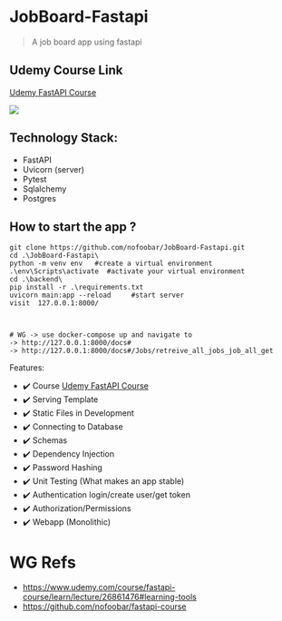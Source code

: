 

# JobBoard-Fastapi 
> A job board app using fastapi

## Udemy Course Link
[Udemy FastAPI Course](https://www.udemy.com/course/fastapi-course/?referralCode=866F5B710822DE67352F)


![](backend/static/images/lite.gif)

## Technology Stack:
* FastAPI
* Uvicorn (server)
* Pytest
* Sqlalchemy
* Postgres


## How to start the app ?
```
git clone https://github.com/nofoobar/JobBoard-Fastapi.git
cd .\JobBoard-Fastapi\
python -m venv env   #create a virtual environment
.\env\Scripts\activate  #activate your virtual environment
cd .\backend\
pip install -r .\requirements.txt
uvicorn main:app --reload     #start server
visit  127.0.0.1:8000/



# WG -> use docker-compose up and navigate to 
-> http://127.0.0.1:8000/docs#
-> http://127.0.0.1:8000/docs#/Jobs/retreive_all_jobs_job_all_get
```

Features:
 - ✔️ Course [Udemy FastAPI Course](https://www.udemy.com/course/fastapi-course/?referralCode=866F5B710822DE67352F)
 - ✔️ Serving Template
 - ✔️ Static Files in Development
 - ✔️ Connecting to Database
 - ✔️ Schemas
 - ✔️ Dependency Injection
 - ✔️ Password Hashing
 - ✔️ Unit Testing (What makes an app stable)
 - ✔️ Authentication login/create user/get token
 - ✔️ Authorization/Permissions 
 - ✔️ Webapp (Monolithic)

# WG Refs
- https://www.udemy.com/course/fastapi-course/learn/lecture/26861476#learning-tools
- https://github.com/nofoobar/fastapi-course

